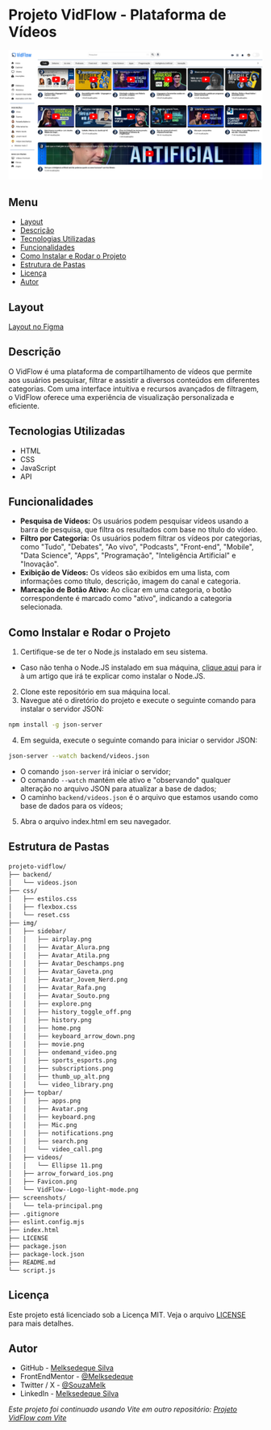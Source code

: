 # Projeto VidFlow - Plataforma de Vídeos
![Tela Principal](./screenshot/tela-principal.png)

## Menu
- [Layout](#layout)
- [Descrição](#descrição)
- [Tecnologias Utilizadas](#tecnologias-utilizadas)
- [Funcionalidades](#funcionalidades)
- [Como Instalar e Rodar o Projeto](#como-instalar-e-rodar-o-projeto)
- [Estrutura de Pastas](#estrutura-de-pastas)
- [Licença](#licença)
- [Autor](#autor)

## Layout
[Layout no Figma](https://www.figma.com/design/a0crwitCtGmNIQW0RVIs5H/VidFlow-%7C-Curso-Js---Consumindo-dados-de-uma-API)

## Descrição

O VidFlow é uma plataforma de compartilhamento de vídeos que permite aos usuários pesquisar, filtrar e assistir a diversos conteúdos em diferentes categorias. Com uma interface intuitiva e recursos avançados de filtragem, o VidFlow oferece uma experiência de visualização personalizada e eficiente.

## Tecnologias Utilizadas

- HTML
- CSS
- JavaScript
- API

## Funcionalidades

- **Pesquisa de Vídeos:** Os usuários podem pesquisar vídeos usando a barra de pesquisa, que filtra os resultados com base no título do vídeo.
- **Filtro por Categoria:** Os usuários podem filtrar os vídeos por categorias, como "Tudo", "Debates", "Ao vivo", "Podcasts", "Front-end", "Mobile", "Data Science", "Apps", "Programação", "Inteligência Artificial" e "Inovação".
- **Exibição de Vídeos:** Os vídeos são exibidos em uma lista, com informações como título, descrição, imagem do canal e categoria.
- **Marcação de Botão Ativo:** Ao clicar em uma categoria, o botão correspondente é marcado como "ativo", indicando a categoria selecionada.

## Como Instalar e Rodar o Projeto

1. Certifique-se de ter o Node.js instalado em seu sistema.
- Caso não tenha o Node.JS instalado em sua máquina, [clique aqui](https://www.alura.com.br/artigos/como-instalar-node-js-windows-linux-macos?srsltid=AfmBOoqrf2oTntr5P-w5ZY5VUWK6GzdLMFWE9aT0Q8v-0zseFXsRvNpG) para ir à um artigo que irá te explicar como instalar o Node.JS.
2. Clone este repositório em sua máquina local.
3. Navegue até o diretório do projeto e execute o seguinte comando para instalar o servidor JSON:
```bash
npm install -g json-server
```
4. Em seguida, execute o seguinte comando para iniciar o servidor JSON:
```bash
json-server --watch backend/videos.json
```
- O comando ```json-server``` irá iniciar o servidor;
- O comando ```--watch``` mantém ele ativo e "observando" qualquer alteração no arquivo JSON para atualizar a base de dados;
- O caminho ```backend/videos.json``` é o arquivo que estamos usando como base de dados para os vídeos;

5. Abra o arquivo index.html em seu navegador.

## Estrutura de Pastas
```
projeto-vidflow/
├── backend/
│   └── videos.json
├── css/
│   ├── estilos.css
│   ├── flexbox.css
│   └── reset.css
├── img/
│   ├── sidebar/
│   │   ├── airplay.png
│   │   ├── Avatar_Alura.png
│   │   ├── Avatar_Atila.png
│   │   ├── Avatar_Deschamps.png
│   │   ├── Avatar_Gaveta.png
│   │   ├── Avatar_Jovem_Nerd.png
│   │   ├── Avatar_Rafa.png
│   │   ├── Avatar_Souto.png
│   │   ├── explore.png
│   │   ├── history_toggle_off.png
│   │   ├── history.png
│   │   ├── home.png
│   │   ├── keyboard_arrow_down.png
│   │   ├── movie.png
│   │   ├── ondemand_video.png
│   │   ├── sports_esports.png
│   │   ├── subscriptions.png
│   │   ├── thumb_up_alt.png
│   │   └── video_library.png
│   ├── topbar/
│   │   ├── apps.png
│   │   ├── Avatar.png
│   │   ├── keyboard.png
│   │   ├── Mic.png
│   │   ├── notifications.png
│   │   ├── search.png
│   │   └── video_call.png
│   ├── videos/
│   │   └── Ellipse 11.png
│   ├── arrow_forward_ios.png
│   ├── Favicon.png
│   └── VidFlow--Logo-light-mode.png
├── screenshots/
│   └── tela-principal.png
├── .gitignore
├── eslint.config.mjs
├── index.html
├── LICENSE
├── package.json
├── package-lock.json
├── README.md
└── script.js
```

## Licença

Este projeto está licenciado sob a Licença MIT. Veja o arquivo [LICENSE](https://github.com/Melksedeque/projeto-vidflow?tab=MIT-1-ov-file) para mais detalhes.

## Autor
- GitHub - [Melksedeque Silva](https://github.com/Melksedeque/)
- FrontEndMentor - [@Melksedeque](https://www.frontendmentor.io/profile/Melksedeque)
- Twitter / X - [@SouzaMelk](https://x.com/SouzaMelk)
- LinkedIn - [Melksedeque Silva](https://www.linkedin.com/in/melksedeque-silva/)

*Este projeto foi continuado usando Vite em outro repositório: [Projeto VidFlow com Vite](https://github.com/Melksedeque/projeto-vidflow-vite)*
